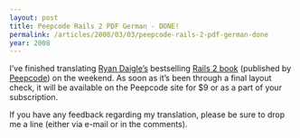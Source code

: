 ```yaml
---
layout: post
title: Peepcode Rails 2 PDF German - DONE!
permalink: /articles/2008/03/03/peepcode-rails-2-pdf-german-done
year: 2008
---
```


I’ve finished translating [Ryan Daigle’s](http://ryandaigle.com/)
bestselling [Rails 2 book](http://peepcode.com/products/rails2-pdf)
(published by [Peepcode](http://peepcode.com)) on the weekend. As soon
as it’s been through a final layout check, it will be available on the
Peepcode site for $9 or as a part of your subscription.

If you have any feedback regarding my translation, please be sure to
drop me a line (either via e-mail or in the comments).
